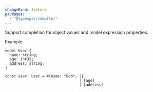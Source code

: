 ```yaml
---
changeKind: feature
packages:
  - "@typespec/compiler"
---
```


Support completion for object values and model expression properties.

  Example
  ```tsp
  model User {
    name: string;
    age: int32;
    address: string;
  }

  const user: User = #{name: "Bob", ┆}
                                    | [age]
                                    | [address]
  ```

